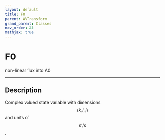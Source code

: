 ```yaml
---
layout: default
title: F0
parent: WVTransform
grand_parent: Classes
nav_order: 23
mathjax: true
---
```


#  F0

non-linear flux into A0


---

## Description
Complex valued state variable with dimensions $$(k,l,j)$$ and units of $$m/s$$.

